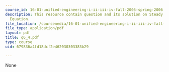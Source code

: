 ```yaml
---
course_id: 16-01-unified-engineering-i-ii-iii-iv-fall-2005-spring-2006
description: This resource contain question and its solution on Steady Flow Energy
  Equation.
file_location: /coursemedia/16-01-unified-engineering-i-ii-iii-iv-fall-2005-spring-2006/679836a4fd18dcf2e462030303383b29_q6_4.pdf
file_type: application/pdf
layout: pdf
title: q6_4.pdf
type: course
uid: 679836a4fd18dcf2e462030303383b29

---
```

None